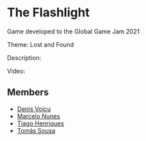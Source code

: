 # The Flashlight
Game developed to the Global Game Jam 2021

Theme: Lost and Found

Description: 

Video: 

## Members

* [Denis Voicu](https://github.com/Smeurfy)
* [Marcelo Nunes](https://github.com/marcelojcn)
* [Tiago Henriques](https://github.com/Toscan0)
* [Tomás Sousa](https://github.com/BifeBala)
